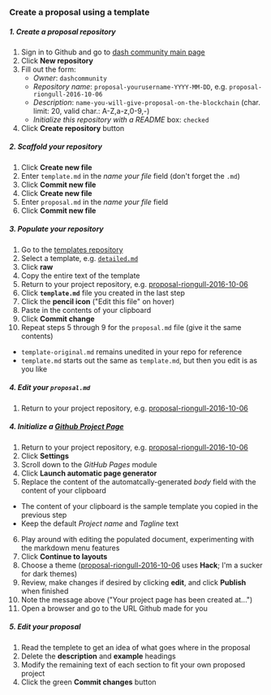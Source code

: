 ### Create a proposal using a template

##### 1. Create a proposal repository
1. Sign in to Github and go to [dash community main page](https://github.com/dashcommunity)
2. Click **New repository**
3. Fill out the form:
    * *Owner*: `dashcommunity`
    * *Repository name*: `proposal-yourusername-YYYY-MM-DD`, e.g. `proposal-riongull-2016-10-06`
    * *Description*: `name-you-will-give-proposal-on-the-blockchain` (char. limit: 20, valid char.: A-Z,a-z,0-9,-)
    * *Initialize this repository with a README* box: `checked`
4. Click **Create repository** button

##### 2. Scaffold your repository
1. Click **Create new file**
2. Enter `template.md` in the *name your file* field (don't forget the `.md`)
3. Click **Commit new file**
4. Click **Create new file**
5. Enter `proposal.md` in the *name your file* field
6. Click **Commit new file**

##### 3. Populate your repository
1. Go to the [templates repository](https://github.com/dashcommunity/proposal-templates)
2. Select a template, e.g. [`detailed.md`](https://github.com/dashcommunity/proposal-templates/blob/master/detailed.md)
3. Click **raw**
4. Copy the entire text of the template
5. Return to your project repository, e.g. [proposal-riongull-2016-10-06](https://github.com/dashcommunity/proposal-riongull-2016-10-06)
6. Click **`template.md`** file you created in the last step
7. Click the **pencil icon** ("Edit this file" on hover)
8. Paste in the contents of your clipboard
9. Click **Commit change**
10. Repeat steps 5 through 9 for the `proposal.md` file (give it the same contents)
  * `template-original.md` remains unedited in your repo for reference
  * `template.md` starts out the same as `template.md`, but then you edit is as you like
    
##### 4. Edit your `proposal.md`
1. Return to your project repository, e.g. [proposal-riongull-2016-10-06](https://github.com/dashcommunity/proposal-riongull-2016-10-06)

  
##### 4. Initialize a [Github Project Page](https://help.github.com/articles/creating-pages-with-the-automatic-generator/)
1. Return to your project repository, e.g. [proposal-riongull-2016-10-06](https://github.com/dashcommunity/proposal-riongull-2016-10-06)
2. Click **Settings**
3. Scroll down to the *GitHub Pages* module
4. Click **Launch automatic page generator**
5. Replace the content of the automatcally-generated *body* field with the content of your clipboard
  * The content of your clipboard is the sample template you copied in the previous step 
  * Keep the default *Project name* and *Tagline* text
6. Play around with editing the populated document, experimenting with the markdown menu features
7. Click **Continue to layouts**
7. Choose a theme ([proposal-riongull-2016-10-06](https://github.com/dashcommunity/proposal-riongull-2016-10-06) uses **Hack**; I'm a sucker for dark themes)
8. Review, make changes if desired by clicking **edit**, and click **Publish** when finished
9.  Note the message above ("Your project page has been created at...")
10. Open a browser and go to the URL Github made for you

##### 5. Edit your proposal
1. Read the templete to get an idea of what goes where in the proposal
2. Delete the **description** and **example** headings
3. Modify the remaining text of each section to fit your own proposed project
4. Click the green **Commit changes** button
